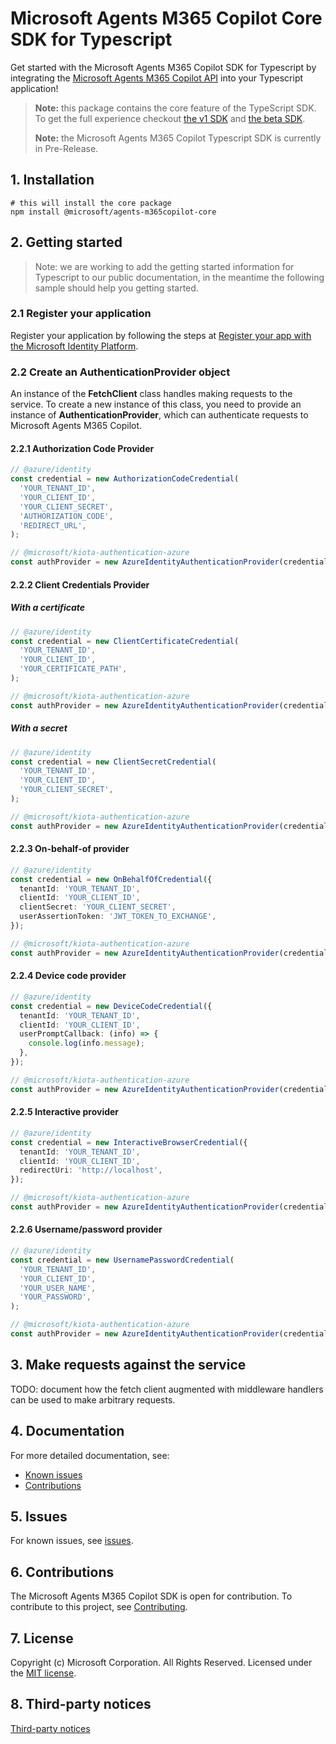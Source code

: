 # Microsoft Agents M365 Copilot Core SDK for Typescript

Get started with the Microsoft Agents M365 Copilot SDK for Typescript by integrating the [Microsoft Agents M365 Copilot API](https://docs.microsoft.com/graph/overview) into your Typescript application!

> **Note:** this package contains the core feature of the TypeScript SDK. To get the full experience checkout [the v1 SDK](https://github.com/microsoftgraph/msgraph-sdk-typescript) and [the beta SDK](https://github.com/microsoftgraph/msgraph-beta-sdk-typescript).
>
> **Note:** the Microsoft Agents M365 Copilot Typescript SDK is currently in Pre-Release.

## 1. Installation

```shell
# this will install the core package
npm install @microsoft/agents-m365copilot-core
```

## 2. Getting started

> Note: we are working to add the getting started information for Typescript to our public documentation, in the meantime the following sample should help you getting started.

### 2.1 Register your application

Register your application by following the steps at [Register your app with the Microsoft Identity Platform](https://docs.microsoft.com/graph/auth-register-app-v2).

### 2.2 Create an AuthenticationProvider object

An instance of the **FetchClient** class handles making requests to the service. To create a new instance of this class, you need to provide an instance of **AuthenticationProvider**, which can authenticate requests to Microsoft Agents M365 Copilot.

<!-- TODO restore that and remove the snippets below once the SDK hits GA and the public documentation has been updated -->
<!-- For an example of how to get an authentication provider, see [choose a Microsoft Agents M365 Copilot authentication provider](https://docs.microsoft.com/graph/sdks/choose-authentication-providers?tabs=typescript). -->

#### 2.2.1 Authorization Code Provider

```TypeScript
// @azure/identity
const credential = new AuthorizationCodeCredential(
  'YOUR_TENANT_ID',
  'YOUR_CLIENT_ID',
  'YOUR_CLIENT_SECRET',
  'AUTHORIZATION_CODE',
  'REDIRECT_URL',
);

// @microsoft/kiota-authentication-azure
const authProvider = new AzureIdentityAuthenticationProvider(credential, ["User.Read"]);
```

#### 2.2.2 Client Credentials Provider

##### With a certificate

```TypeScript
// @azure/identity
const credential = new ClientCertificateCredential(
  'YOUR_TENANT_ID',
  'YOUR_CLIENT_ID',
  'YOUR_CERTIFICATE_PATH',
);

// @microsoft/kiota-authentication-azure
const authProvider = new AzureIdentityAuthenticationProvider(credential, ["https://graph.microsoft.com/.default"]);
```

##### With a secret

```TypeScript
// @azure/identity
const credential = new ClientSecretCredential(
  'YOUR_TENANT_ID',
  'YOUR_CLIENT_ID',
  'YOUR_CLIENT_SECRET',
);

// @microsoft/kiota-authentication-azure
const authProvider = new AzureIdentityAuthenticationProvider(credential, ["https://graph.microsoft.com/.default"]);
```

#### 2.2.3 On-behalf-of provider

```TypeScript
// @azure/identity
const credential = new OnBehalfOfCredential({
  tenantId: 'YOUR_TENANT_ID',
  clientId: 'YOUR_CLIENT_ID',
  clientSecret: 'YOUR_CLIENT_SECRET',
  userAssertionToken: 'JWT_TOKEN_TO_EXCHANGE',
});

// @microsoft/kiota-authentication-azure
const authProvider = new AzureIdentityAuthenticationProvider(credential, ["https://graph.microsoft.com/.default"]);
```

#### 2.2.4 Device code provider

```TypeScript
// @azure/identity
const credential = new DeviceCodeCredential({
  tenantId: 'YOUR_TENANT_ID',
  clientId: 'YOUR_CLIENT_ID',
  userPromptCallback: (info) => {
    console.log(info.message);
  },
});

// @microsoft/kiota-authentication-azure
const authProvider = new AzureIdentityAuthenticationProvider(credential, ["User.Read"]);
```

#### 2.2.5 Interactive provider

```TypeScript
// @azure/identity
const credential = new InteractiveBrowserCredential({
  tenantId: 'YOUR_TENANT_ID',
  clientId: 'YOUR_CLIENT_ID',
  redirectUri: 'http://localhost',
});

// @microsoft/kiota-authentication-azure
const authProvider = new AzureIdentityAuthenticationProvider(credential, ["User.Read"]);
```

#### 2.2.6 Username/password provider

```TypeScript
// @azure/identity
const credential = new UsernamePasswordCredential(
  'YOUR_TENANT_ID',
  'YOUR_CLIENT_ID',
  'YOUR_USER_NAME',
  'YOUR_PASSWORD',
);

// @microsoft/kiota-authentication-azure
const authProvider = new AzureIdentityAuthenticationProvider(credential, ["User.Read"]);
```

## 3. Make requests against the service

TODO: document how the fetch client augmented with middleware handlers can be used to make arbitrary requests.

## 4. Documentation

For more detailed documentation, see:

- [Known issues](https://github.com/microsoft/Agents-M365Copilot/issues)
- [Contributions](https://github.com/microsoft/Agents-M365Copilot?tab=readme-ov-file#contributing)

## 5. Issues

For known issues, see [issues](https://github.com/microsoft/Agents-M365Copilot/issues).

## 6. Contributions

The Microsoft Agents M365 Copilot SDK is open for contribution. To contribute to this project, see [Contributing](https://github.com/microsoft/Agents-M365Copilot?tab=readme-ov-file#contributing).

## 7. License

Copyright (c) Microsoft Corporation. All Rights Reserved. Licensed under the [MIT license](LICENSE).

## 8. Third-party notices

[Third-party notices](THIRD%20PARTY%20NOTICES)
